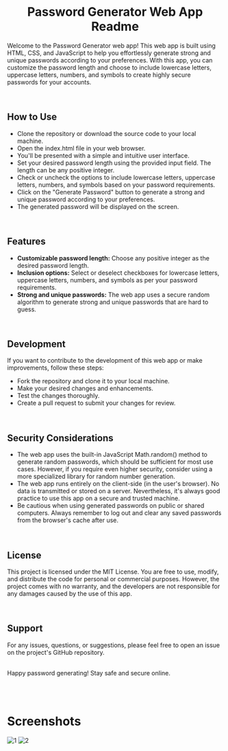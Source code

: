 <h1 align="center">Password Generator Web App Readme</h1>
<p>Welcome to the Password Generator web app! This web app is built using HTML, CSS, and JavaScript to help you effortlessly generate strong and unique passwords according to your preferences. With this app, you can customize the password length and choose to include lowercase letters, uppercase letters, numbers, and symbols to create highly secure passwords for your accounts.</p>
<br>

## How to Use
<ul>
  <li>Clone the repository or download the source code to your local machine.</li>
  <li>Open the index.html file in your web browser.</li>
  <li>You'll be presented with a simple and intuitive user interface.</li>
  <li>Set your desired password length using the provided input field. The length can be any positive integer.</li>
  <li>Check or uncheck the options to include lowercase letters, uppercase letters, numbers, and symbols based on your password requirements.</li>
  <li>Click on the "Generate Password" button to generate a strong and unique password according to your preferences.</li>
  <li>The generated password will be displayed on the screen.</li>
</ul>
<br>

## Features
<ul>
  <li><b>Customizable password length:</b> Choose any positive integer as the desired password length.</li>
  <li><b>Inclusion options:</b> Select or deselect checkboxes for lowercase letters, uppercase letters, numbers, and symbols as per your password requirements.</li>
  <li><b>Strong and unique passwords:</b> The web app uses a secure random algorithm to generate strong and unique passwords that are hard to guess.</li>
</ul>

<br>

## Development
If you want to contribute to the development of this web app or make improvements, follow these steps:
<ul>
  <li>Fork the repository and clone it to your local machine.</li>
  <li>Make your desired changes and enhancements.</li>
  <li>Test the changes thoroughly.</li>
  <li>Create a pull request to submit your changes for review.</li>
</ul>
<br>

## Security Considerations
<ul>
  <li>The web app uses the built-in JavaScript Math.random() method to generate random passwords, which should be sufficient for most use cases. However, if you require even higher security, consider using a more specialized library for random number generation.</li>
  <li>The web app runs entirely on the client-side (in the user's browser). No data is transmitted or stored on a server. Nevertheless, it's always good practice to use this app on a secure and trusted machine.</li>
  <li>Be cautious when using generated passwords on public or shared computers. Always remember to log out and clear any saved passwords from the browser's cache after use.</li>
</ul>

<br>

## License
<p>This project is licensed under the MIT License. You are free to use, modify, and distribute the code for personal or commercial purposes. However, the project comes with no warranty, and the developers are not responsible for any damages caused by the use of this app.</p>
<br>

## Support
<p>For any issues, questions, or suggestions, please feel free to open an issue on the project's GitHub repository.<br><br>

Happy password generating! Stay safe and secure online.</p>
<br>
<br>

# Screenshots
![1](https://github.com/iamabir04/Password_Generator/assets/108453813/97599781-19f4-4161-ad91-fb596544a842)
![2](https://github.com/iamabir04/Password_Generator/assets/108453813/abfaa1e1-98ad-49d7-9d97-ead6a474ffb7)


